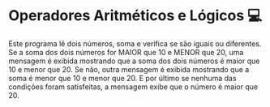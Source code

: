 # Operadores Aritméticos e Lógicos :computer: 

Este programa lê dois números, soma e verifica se são iguais ou diferentes. Se a soma dos dois números for MAIOR que 10 e MENOR que 20, uma mensagem é exibida mostrando que a soma dos dois números é maior que 10 e menor que 20. Se não, outra mensagem é exibida mostrando que a soma é menor que 10 e menor que 20. E por último se nenhuma das condições foram satisfeitas, a mensagem exibe que o número é maior que 20.

